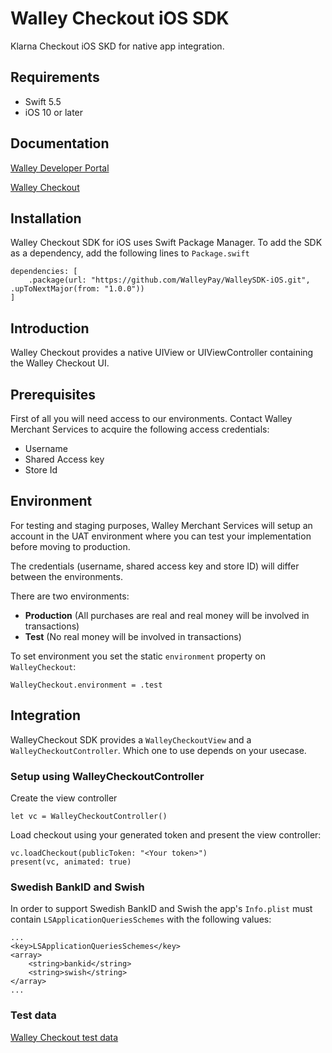 # Walley Checkout iOS SDK

Klarna Checkout iOS SKD for native app integration.

## Requirements

- Swift 5.5
- iOS 10 or later

## Documentation

[Walley Developer Portal](https://dev.walleypay.com/)

[Walley Checkout](https://dev.walleypay.com/docs/checkout/introduction/)

## Installation

Walley Checkout SDK for iOS uses Swift Package Manager. To add the SDK as a dependency, add the following lines to `Package.swift`

```
dependencies: [
    .package(url: "https://github.com/WalleyPay/WalleySDK-iOS.git", .upToNextMajor(from: "1.0.0"))
]
```

## Introduction

Walley Checkout provides a native UIView or UIViewController containing the Walley Checkout UI.

## Prerequisites

First of all you will need access to our environments. Contact Walley Merchant Services to acquire the following access credentials:

- Username
- Shared Access key
- Store Id

## Environment

For testing and staging purposes, Walley Merchant Services will setup an account in the UAT environment where you can test your implementation before moving to production.

The credentials (username, shared access key and store ID) will differ between the environments.

There are two environments:

- **Production** (All purchases are real and real money will be involved in transactions)
- **Test** (No real money will be involved in transactions)

To set environment you set the static `environment` property on `WalleyCheckout`:

```
WalleyCheckout.environment = .test
```

## Integration

WalleyCheckout SDK provides a `WalleyCheckoutView` and a `WalleyCheckoutController`. Which one to use depends on your usecase.

### Setup using WalleyCheckoutController

Create the view controller

```
let vc = WalleyCheckoutController()
```

Load checkout using your generated token and present the view controller:

```
vc.loadCheckout(publicToken: "<Your token>")
present(vc, animated: true)
```

### Swedish BankID and Swish

In order to support Swedish BankID and Swish the app's `Info.plist` must contain `LSApplicationQueriesSchemes` with the following values:

```
...
<key>LSApplicationQueriesSchemes</key>
<array>
    <string>bankid</string>
    <string>swish</string>
</array>
...
```

### Test data

[Walley Checkout test data](https://dev.walleypay.com/docs/checkout/test-data)
